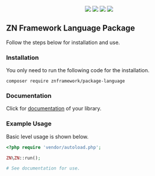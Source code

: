 <p align="center">
<a href="https://packagist.org/packages/znframework/package-language" rel="nofollow">
	<img src="https://img.shields.io/packagist/dt/znframework/package-language?style=flat-square" style="max-width:100%;"></a>
<a href="//packagist.org/packages/znframework/package-language" rel="nofollow">
	<img src="https://img.shields.io/github/v/release/znframework/package-language?style=flat-square&color=00BFFF" style="max-width:100%;"></a>
<a href="//packagist.org/packages/znframework/package-language" rel="nofollow">
	<img src="https://img.shields.io/github/release-date/znframework/package-language?style=flat-square" style="max-width:100%;"></a>
<a href="//packagist.org/packages/znframework/package-language" rel="nofollow">
	<img src="https://img.shields.io/github/license/znframework/package-language?style=flat-square" style="max-width:100%;"></a>
</p>

<h2>ZN Framework Language Package</h2>
<p>
Follow the steps below for installation and use.
</p>

<h3>Installation</h3>
<p>
You only need to run the following code for the installation.
</p>

```
composer require znframework/package-language
```

<h3>Documentation</h3>
<p>
Click for <a href="https://docs.znframework.com/kodlama-destek-kutuphaneleri/coklu-dil-kutuphanesi">documentation</a> of your library.
</p>

<h3>Example Usage</h3>
<p>
Basic level usage is shown below.
</p>

```php
<?php require 'vendor/autoload.php';

ZN\ZN::run();

# See documentation for use.
```
